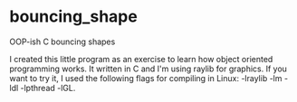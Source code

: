 # bouncing_shape
OOP-ish C bouncing shapes

I created this little program as an exercise to learn how object oriented programming works. It written in C and I'm using raylib for graphics.
If you want to try it, I used the following flags for compiling in Linux: -lraylib -lm -ldl -lpthread -lGL. 
